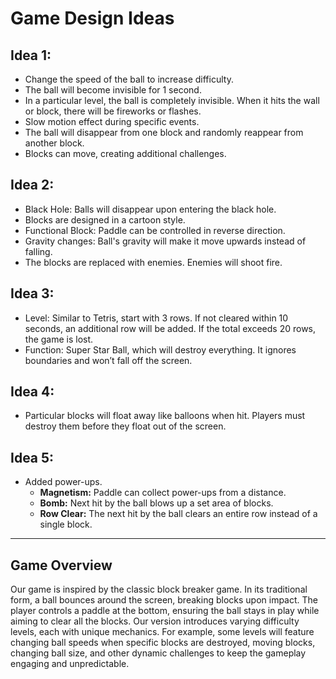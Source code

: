 # Game Design Ideas

## **Idea 1:** 
- Change the speed of the ball to increase difficulty.
- The ball will become invisible for 1 second.
- In a particular level, the ball is completely invisible. When it hits the wall or block, there will be fireworks or flashes.
- Slow motion effect during specific events.
- The ball will disappear from one block and randomly reappear from another block.
- Blocks can move, creating additional challenges.

## **Idea 2:** 
- Black Hole: Balls will disappear upon entering the black hole.
- Blocks are designed in a cartoon style.
- Functional Block: Paddle can be controlled in reverse direction.
- Gravity changes: Ball's gravity will make it move upwards instead of falling.
- The blocks are replaced with enemies. Enemies will shoot fire.

## **Idea 3:** 
- Level: Similar to Tetris, start with 3 rows. If not cleared within 10 seconds, an additional row will be added. If the total exceeds 20 rows, the game is lost.
- Function: Super Star Ball, which will destroy everything. It ignores boundaries and won’t fall off the screen.

## **Idea 4:** 
- Particular blocks will float away like balloons when hit. Players must destroy them before they float out of the screen.

## **Idea 5:** 
- Added power-ups.
  - **Magnetism:** Paddle can collect power-ups from a distance.
  - **Bomb:** Next hit by the ball blows up a set area of blocks.
  - **Row Clear:** The next hit by the ball clears an entire row instead of a single block.

---

## **Game Overview**

Our game is inspired by the classic block breaker game. In its traditional form, a ball bounces around the screen, breaking blocks upon impact. The player controls a paddle at the bottom, ensuring the ball stays in play while aiming to clear all the blocks. Our version introduces varying difficulty levels, each with unique mechanics. For example, some levels will feature changing ball speeds when specific blocks are destroyed, moving blocks, changing ball size, and other dynamic challenges to keep the gameplay engaging and unpredictable.
